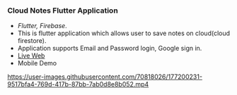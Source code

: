 
### Cloud Notes Flutter Application

* _Flutter, Firebase_.
* This is flutter application which allows user to save notes on cloud(cloud firestore).
* Application supports Email and Password login, Google sign in.
* [Live Web](https://fir-12-dec.firebaseapp.com/#/)
* Mobile Demo
  

https://user-images.githubusercontent.com/70818026/177200231-9517bfa4-769d-417b-87bb-7ab0d8e8b052.mp4

